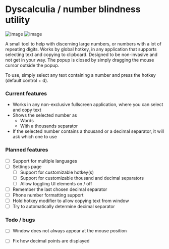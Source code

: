 # Dyscalculia / number blindness utility
![image](https://github.com/user-attachments/assets/59a4c732-08ac-4eec-a018-8ff70659fa60)
![image](https://github.com/user-attachments/assets/a1a1a196-3826-4d30-a0b6-f48356b03c0d)

A small tool to help with discerning large numbers, or numbers with a lot of repeating digits.
Works by global hotkey, in any application that supports selecting text and copying to clipboard.
Designed to be non-invasive and not get in your way. 
The popup is closed by simply dragging the mouse cursor outside the popup.

To use, simply select any text containing a number and press the hotkey (default control + d).

### Current features
 - Works in any non-exclusive fullscreen application, where you can select and copy text
 - Shows the selected number as 
	 - Words
	 - With a thousands separator
 - If the selected number contains a thousand or a decimal separator, it will ask which one to use
 
### Planned features
 - [ ] Support for multiple languages
 - [ ] Settings page
	 - [ ] Support for customizable hotkey(s)
	 - [ ] Support for customizable thousand and decimal separators
	 - [ ] Allow toggling UI elements on / off
 - [ ] Remember the last chosen decimal separator
 - [ ] Phone number formatting support
 - [ ] Hold hotkey modifier to allow copying text from window
 - [ ] Try to automatically determine decimal separator
 
### Todo / bugs
 - [ ] Window does not always appear at the mouse position
 - [ ] Fix how decimal points are displayed

